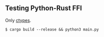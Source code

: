 ## Testing Python-Rust FFI

Only [ctypes](https://docs.python.org/3/library/ctypes.html).

```shell
$ cargo build --release && python3 main.py
```
